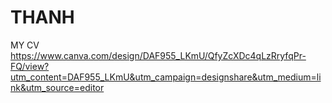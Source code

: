 # THANH
MY CV
https://www.canva.com/design/DAF955_LKmU/QfyZcXDc4qLzRryfqPr-FQ/view?utm_content=DAF955_LKmU&utm_campaign=designshare&utm_medium=link&utm_source=editor

